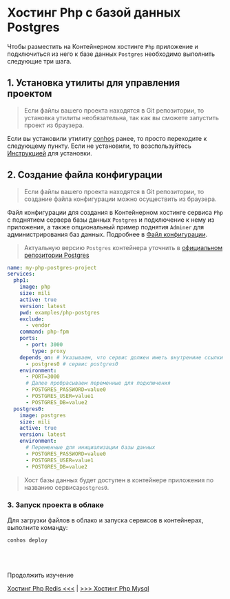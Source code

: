 # Хостинг Php с базой данных Postgres

Чтобы разместить на Контейнерном хостинге `Php` приложение и подключиться из него к базе данных `Postgres` необходимо выполнить следующие три шага.

## 1. Установка утилиты для управления проектом

> Если файлы вашего проекта находятся в Git репозитории, то установка утилиты необязательна, так как вы сможете запустить проект из браузера.

Если вы установили утилиту [conhos](https://www.npmjs.com/package/conhos) ранее, то просто переходите к следующему пункту. Если не установили, то возспользуйтесь [Инструкцией](./GettingStarted.md) для установки.

## 2. Создание файла конфигурации

> Если файлы вашего проекта находятся в Git репозитории, то создание файла конфигурации можно осуществить из браузера.

Файл конфигурации для создания в Контейнерном хостинге сервиса `Php` с поднятием сервера базы данных `Postgres` и подключение к нему из приложения, а также опциональный пример поднятия `Adminer` для администрирования баз данных. Подробнее в [Файл конфигурации](./ConfigFile.md#пример_файла_конфигурации).

> Актуальную версию `Postgres` контейнера уточнить в [официальном репозитории Postgres](https://hub.docker.com/_/postgres/tags)

```yml
name: my-php-postgres-project
services:
  php1:
    image: php
    size: mili
    active: true
    version: latest
    pwd: examples/php-postgres
    exclude:
      - vendor
    command: php-fpm
    ports:
      - port: 3000
        type: proxy
    depends_on: # Указываем, что сервис должен иметь внутрениие ссылки на
      - postgres0 # сервис postgres0
    environment:
      - PORT=3000
      # Далее пробрасываем переменные для подключения
      - POSTGRES_PASSWORD=value0
      - POSTGRES_USER=value1
      - POSTGRES_DB=value2
  postgres0:
    image: postgres
    size: mili
    active: true
    version: latest
    environment:
      # Переменные для инициализации базы данных
      - POSTGRES_PASSWORD=value0
      - POSTGRES_USER=value1
      - POSTGRES_DB=value2
```

> Хост базы данных будет доступен в контейнере приложения по названию сервиса`postgres0`.

### 3. Запуск проекта в облаке

Для загрузки файлов в облако и запуска сервисов в контейнерах, выполните команду:

```sh
conhos deploy
```

<div style="margin-top: 4rem;"></div>

Продолжить изучение

[Хостинг Php Redis <<<](./HostingPhpRedis.md) | [>>> Хостинг Php Mysql](./HostingPhpMysql.md)
